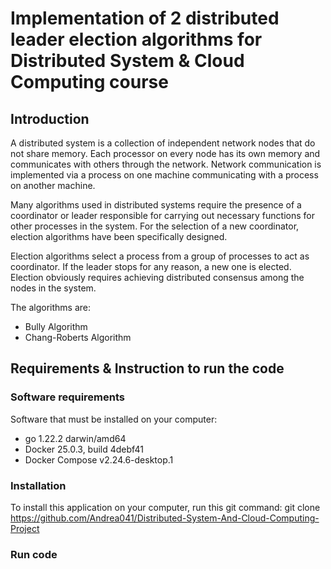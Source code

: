 # Implementation of 2 distributed leader election algorithms for Distributed System & Cloud Computing course

## Introduction
A distributed system is a collection of independent network nodes that do not share memory. Each processor on every node has its own memory and communicates with others through the network. Network communication is implemented via a process on one machine communicating with a process on another machine.

Many algorithms used in distributed systems require the presence of a coordinator or leader responsible for carrying out necessary functions for other processes in the system. For the selection of a new coordinator, election algorithms have been specifically designed.

Election algorithms select a process from a group of processes to act as coordinator. If the leader stops for any reason, a new one is elected. Election obviously requires achieving distributed consensus among the nodes in the system.

The algorithms are:
- Bully Algorithm
- Chang-Roberts Algorithm

## Requirements & Instruction to run the code
### Software requirements
Software that must be installed on your computer:
- go 1.22.2 darwin/amd64
- Docker 25.0.3, build 4debf41
- Docker Compose v2.24.6-desktop.1

### Installation
To install this application on your computer, run this git command:
git clone https://github.com/Andrea041/Distributed-System-And-Cloud-Computing-Project

### Run code
